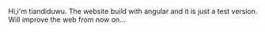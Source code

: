 Hi,i'm tiandiduwu.
The website build with angular and it is just a test version.
Will improve the web from now on...

